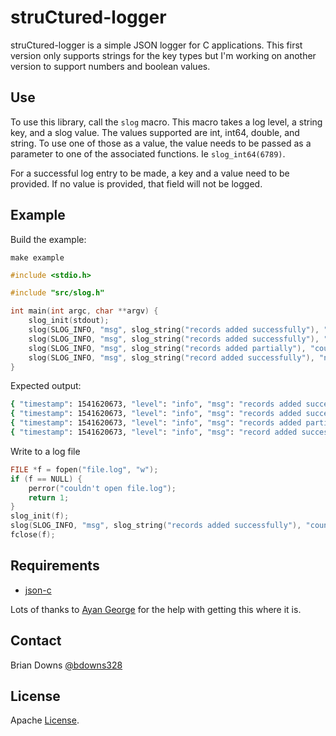 # struCtured-logger

struCtured-logger is a simple JSON logger for C applications. This first version only supports strings for the key types but I'm working on another version to support numbers and boolean values.

## Use

To use this library, call the `slog` macro. This macro takes a log level, a string key, and a slog value. The values supported are int, int64, double, and string. To use one of those as a value, the value needs to be passed as a parameter to one of the associated functions. Ie `slog_int64(6789)`.

For a successful log entry to be made, a key and a value need to be provided. If no value is provided, that field will not be logged.

## Example 

Build the example:

```
make example
```

```c
#include <stdio.h>

#include "src/slog.h"

int main(int argc, char **argv) {
    slog_init(stdout);
    slog(SLOG_INFO, "msg", slog_string("records added successfully"), "count", slog_int(2));
    slog(SLOG_INFO, "msg", slog_string("records added successfully"), "count", slog_int64(9223372036854775807));
    slog(SLOG_INFO, "msg", slog_string("records added partially"), "count", slog_int64(3.14));
    slog(SLOG_INFO, "msg", slog_string("record added successfully"), "name", slog_string("Brian"), "elapsed", slog_double(5.76)); 
}
```

Expected output:

```sh
{ "timestamp": 1541620673, "level": "info", "msg": "records added successfully", "count": 2 }
{ "timestamp": 1541620673, "level": "info", "msg": "records added successfully", "count": 9223372036854775807 }
{ "timestamp": 1541620673, "level": "info", "msg": "records added partially", "count": 3 }
{ "timestamp": 1541620673, "level": "info", "msg": "record added successfully", "name": "Brian", "elapsed": 5.7599999999999998 }
```

Write to a log file

```c
FILE *f = fopen("file.log", "w");
if (f == NULL) {
    perror("couldn't open file.log");
    return 1;
}
slog_init(f);
slog(SLOG_INFO, "msg", slog_string("records added successfully"), "count", slog_int(2));
fclose(f);
```

## Requirements

* [json-c](https://github.com/json-c/json-c) 

Lots of thanks to [Ayan George](https://github.com/ayang64) for the help with getting this where it is.

## Contact

Brian Downs [@bdowns328](http://twitter.com/bdowns328)

## License

Apache [License](/LICENSE).
